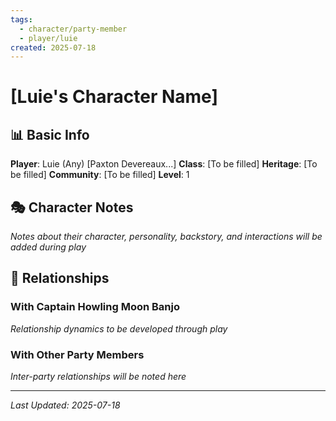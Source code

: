 ```yaml
---
tags:
  - character/party-member
  - player/luie
created: 2025-07-18
---
```


# [Luie's Character Name]

## 📊 Basic Info
**Player**: Luie (Any) [Paxton Devereaux...]
**Class**: [To be filled]
**Heritage**: [To be filled]
**Community**: [To be filled]
**Level**: 1

## 🎭 Character Notes
*Notes about their character, personality, backstory, and interactions will be added during play*

## 🔗 Relationships
### With Captain Howling Moon Banjo
*Relationship dynamics to be developed through play*

### With Other Party Members
*Inter-party relationships will be noted here*

---
*Last Updated: 2025-07-18*
